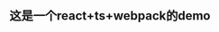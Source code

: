 <!--
 * @Author: 张张张
 * @Date: 2020-09-10 10:03:14
 * @LastEditors: Please set LastEditors
 * @LastEditTime: 2020-09-10 10:07:25
 * @Description: 
-->
## 这是一个react+ts+webpack的demo

